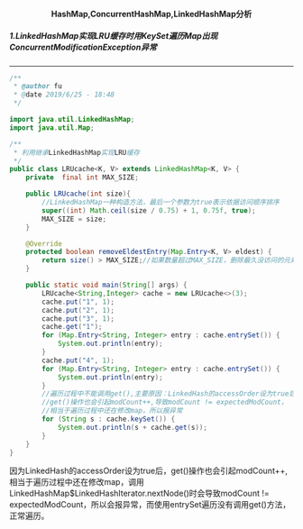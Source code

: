 <h4 align="center"> HashMap,ConcurrentHashMap,LinkedHashMap分析</h4>

##### 1.LinkedHashMap实现LRU缓存时用KeySet遍历Map出现ConcurrentModificationException异常

***

```java
/**
 * @author fu
 * @date 2019/6/25 - 18:48
 */

import java.util.LinkedHashMap;
import java.util.Map;

/**
 * 利用继承LinkedHashMap实现LRU缓存
 */
public class LRUcache<K, V> extends LinkedHashMap<K, V> {
    private  final int MAX_SIZE;

    public LRUcache(int size){
   		//LinkedHashMap一种构造方法，最后一个参数为true表示依据访问顺序排序
        super((int) Math.ceil(size / 0.75) + 1, 0.75f, true);
        MAX_SIZE = size;
    }

    @Override
    protected boolean removeEldestEntry(Map.Entry<K, V> eldest) {
        return size() > MAX_SIZE;//如果数量超过MAX_SIZE，删除最久没访问的元素
    }

    public static void main(String[] args) {
        LRUcache<String,Integer> cache = new LRUcache<>(3);
        cache.put("1", 1);
        cache.put("2", 1);
        cache.put("3", 1);
        cache.get("1");
        for (Map.Entry<String, Integer> entry : cache.entrySet()) {
            System.out.println(entry);
        }
        cache.put("4", 1);
        for (Map.Entry<String, Integer> entry : cache.entrySet()) {
            System.out.println(entry);
        }
        //遍历过程中不能调用get(),主要原因：LinkedHash的accessOrder设为true后，
        //get()操作也会引起modCount++,导致modCount != expectedModCount，
        //相当于遍历过程中还在修改map，所以报异常
        for (String s : cache.keySet()) {
            System.out.println(s + cache.get(s));
        }
    }
}
```



因为LinkedHash的accessOrder设为true后，get()操作也会引起modCount++,相当于遍历过程中还在修改map，调用LinkedHashMap$LinkedHashIterator.nextNode()时会导致modCount != expectedModCount，所以会报异常，而使用entrySet遍历没有调用get()方法，正常遍历。

